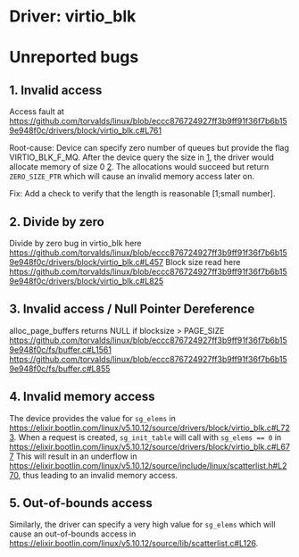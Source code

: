 # Driver: virtio_blk

# Unreported bugs

## 1. Invalid access
Access fault at https://github.com/torvalds/linux/blob/eccc876724927ff3b9ff91f36f7b6b159e948f0c/drivers/block/virtio_blk.c#L761

Root-cause:
Device can specify zero number of queues but provide the flag VIRTIO_BLK_F_MQ.
After the device query the size in [1], the driver would allocate memory of size 0 [2].
The allocations would succeed but return `ZERO_SIZE_PTR` which will cause an invalid memory access later on.

Fix:
Add a check to verify that the length is reasonable [1;small number].

[1]: https://github.com/torvalds/linux/blob/eccc876724927ff3b9ff91f36f7b6b159e948f0c/drivers/block/virtio_blk.c#L502,
[2]: https://github.com/torvalds/linux/blob/eccc876724927ff3b9ff91f36f7b6b159e948f0c/drivers/block/virtio_blk.c#L510


## 2. Divide by zero
Divide by zero bug in virtio_blk here https://github.com/torvalds/linux/blob/eccc876724927ff3b9ff91f36f7b6b159e948f0c/drivers/block/virtio_blk.c#L457
Block size read here https://github.com/torvalds/linux/blob/eccc876724927ff3b9ff91f36f7b6b159e948f0c/drivers/block/virtio_blk.c#L825

## 3. Invalid access / Null Pointer Dereference
alloc_page_buffers returns NULL if blocksize > PAGE_SIZE
https://github.com/torvalds/linux/blob/eccc876724927ff3b9ff91f36f7b6b159e948f0c/fs/buffer.c#L1561
https://github.com/torvalds/linux/blob/eccc876724927ff3b9ff91f36f7b6b159e948f0c/fs/buffer.c#L855

## 4. Invalid memory access
The device provides the value for `sg_elems` in https://elixir.bootlin.com/linux/v5.10.12/source/drivers/block/virtio_blk.c#L723.
When a request is created, `sg_init_table` will call with `sg_elems == 0` in https://elixir.bootlin.com/linux/v5.10.12/source/drivers/block/virtio_blk.c#L677
This will result in an underflow in https://elixir.bootlin.com/linux/v5.10.12/source/include/linux/scatterlist.h#L270, thus leading to an invalid memory access.

## 5. Out-of-bounds access
Similarly, the driver can specify a very high value for `sg_elems` which will cause an out-of-bounds access in https://elixir.bootlin.com/linux/v5.10.12/source/lib/scatterlist.c#L126.



